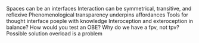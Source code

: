Spaces can be an interfaces
Interaction can be symmetrical, transitive, and reflexive 
Phenomenological transparency underpins affordances
Tools for thought interface poeple with knowledge
Interoception and exteroception in balance?
How would you test an OBE?
Why do we have a fpv, not tpv?
Possible solution overload is a problem